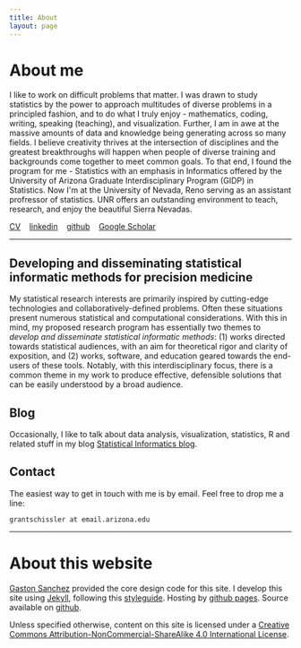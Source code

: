 ```yaml
---
title: About
layout: page
---
```


# About me

I like to work on difficult problems that matter. I was drawn to study statistics by the power to approach multitudes of diverse problems in a principled fashion, and to do what I truly enjoy - mathematics, coding, writing, speaking (teaching), and visualization. Further, I am in awe at the massive amounts of data and knowledge being generating across so many fields. I believe creativity thrives at the intersection of disciplines and the greatest breakthroughs will happen when people of diverse training and backgrounds come together to meet common goals. To that end, I found the program for me - Statistics with an emphasis in Informatics offered by the University of Arizona Graduate Interdisciplinary Program (GIDP) in Statistics. Now I'm at the University of Nevada, Reno serving as an assistant profressor of statistics. UNR offers an outstanding environment to teach, research, and enjoy the beautiful Sierra Nevadas.

<a class="graybutton" href="/about/cv_Schissler_16jan2018.pdf">CV</a>
&nbsp;&nbsp;
<a class="graybutton" href="http://www.linkedin.com/in/grantschissler/en" target="_blank">linkedin</a>
&nbsp;&nbsp;
<a class="graybutton" href="https://github.com/grizant" target="_blank">github</a>
&nbsp;&nbsp;
<a class="graybutton" href="https://scholar.google.com/citations?user=1H-SHoMAAAAJ&hl=en" target="_blank">Google Scholar</a>

<hr/>

## Developing and disseminating statistical informatic methods for precision medicine

My statistical research interests are primarily inspired by cutting-edge technologies and collaboratively-defined problems. Often these situations present numerous statistical and computational considerations. With this in mind, my proposed research program has essentially two themes to *develop and disseminate statistical informatic methods*: (1) works directed towards statistical audiences, with an aim for theoretical rigor and clarity of exposition, and (2) works, software, and education geared towards the end-users of these tools. Notably, with this interdisciplinary focus, there is a common theme in my work to produce effective, defensible solutions that can be easily understood by a broad audience.

## Blog

Occasionally, I like to talk about data analysis, visualization, statistics, R and 
related stuff in my blog [Statistical Informatics blog](/blog).

## Contact

The easiest way to get in touch with me is by email. Feel free to drop me a line:

```grantschissler at email.arizona.edu```

<hr>

# About this website

[Gaston Sanchez](http://gastonsanchez.com) provided the core design code for this site. 
I develop this site using [Jekyll](https://github.com/mojombo/jekyll), following this [styleguide](/styleguide). 
Hosting by [github pages](https://pages.github.com). Source available on 
[github](https://github.com/grizant/grizant.github.io). 

Unless specified otherwise, content on this site is licensed under a 
[Creative Commons Attribution-NonCommercial-ShareAlike 4.0 International License](http://creativecommons.org/licenses/by-nc-sa/4.0/).


